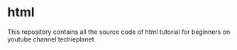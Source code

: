# html
This repository contains all the source code of html tutorial for beginners on youtube channel techieplanet
